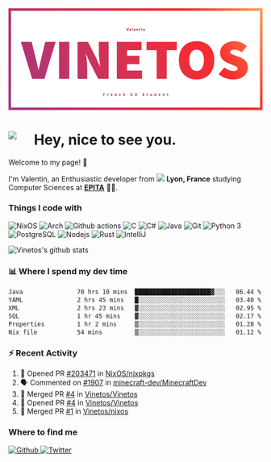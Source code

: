<!--
**Vinetos/Vinetos** is a ✨ _special_ ✨ repository because its `README.md` (this file) appears on your GitHub profile.
-->
<a align="center" href="https://vinetos.fr">
  <img src="https://raw.githubusercontent.com/Vinetos/Vinetos/master/Vinetos%20Banner.png" />
</a>

# <img align="left" src="https://cdn.discordapp.com/emojis/938153240527265812.webp" width="10%" /> Hey, nice to see you.

Welcome to my page! :wave:  

I'm Valentin, an Enthusiastic developer from <img src="https://cdn-icons-png.flaticon.com/512/197/197560.png" width="13"/> **Lyon, France** studying Computer Sciences at [**EPITA**](https://www.epita.fr/en/) 👨‍🎓.

### Things I code with
<p>
  <img alt="NixOS" src="https://img.shields.io/badge/-NixOS-00cec9?style=flat-square&logo=nixos&logoColor=white" />
  <img alt="Arch" src="https://img.shields.io/badge/-Arch-2088FF?style=flat-square&logo=arch-linux&logoColor=white" />
  <img alt="Github actions" src="https://img.shields.io/badge/-Github_Actions-4834d4?style=flat-square&logo=github-actions&logoColor=white" />
  <img alt="C" src="https://img.shields.io/badge/-C-be2edd?style=flat-square&logo=c&logoColor=white" />
  <img alt="C#" src="https://img.shields.io/badge/-C%23-E10098?style=flat-square&logo=c#&logoColor=white" />
  <img alt="Java" src="https://img.shields.io/badge/-Java-ea2845?style=flat-square&logo=java&logoColor=white" />
  <img alt="Git" src="https://img.shields.io/badge/-Git-F05032?style=flat-square&logo=git&logoColor=white" />
  <img alt="Python 3" src="https://img.shields.io/badge/-Python%203-F7B93E?style=flat-square&logo=python&logoColor=white" />
  <img alt="PostgreSQL" src="https://img.shields.io/badge/-PostgreSQL-13aa52?style=flat-square&logo=mongodb&logoColor=white" />
  <img alt="Nodejs" src="https://img.shields.io/badge/-Nodejs-43853d?style=flat-square&logo=Node.js&logoColor=white" />
  <img alt="Rust" src="https://img.shields.io/badge/-Rust-f7f1e3?style=flat-square&logo=rust&logoColor=black" />
  <img alt="IntelliJ" src="https://img.shields.io/badge/-IntelliJ-000000?style=flat-square&logo=intellij-idea&logoColor=white" />
</p>

![Vinetos's github stats](https://github-readme-stats.vercel.app/api?username=Vinetos&show_icons=true) 

### :bar_chart: Where I spend my dev time  
<!--START_SECTION:waka-->

```text
Java               70 hrs 10 mins  █████████████████████▓░░░   86.44 %
YAML               2 hrs 45 mins   █░░░░░░░░░░░░░░░░░░░░░░░░   03.40 %
XML                2 hrs 23 mins   ▓░░░░░░░░░░░░░░░░░░░░░░░░   02.95 %
SQL                1 hr 45 mins    ▓░░░░░░░░░░░░░░░░░░░░░░░░   02.17 %
Properties         1 hr 2 mins     ▒░░░░░░░░░░░░░░░░░░░░░░░░   01.28 %
Nix file           54 mins         ▒░░░░░░░░░░░░░░░░░░░░░░░░   01.12 %
```

<!--END_SECTION:waka-->

### :zap: Recent Activity

<!--START_SECTION:activity-->
1. 💪 Opened PR [#203471](https://github.com/NixOS/nixpkgs/pull/203471) in [NixOS/nixpkgs](https://github.com/NixOS/nixpkgs)
2. 🗣 Commented on [#1907](https://github.com/minecraft-dev/MinecraftDev/issues/1907) in [minecraft-dev/MinecraftDev](https://github.com/minecraft-dev/MinecraftDev)
3. 🎉 Merged PR [#4](https://github.com/Vinetos/Vinetos/pull/4) in [Vinetos/Vinetos](https://github.com/Vinetos/Vinetos)
4. 💪 Opened PR [#4](https://github.com/Vinetos/Vinetos/pull/4) in [Vinetos/Vinetos](https://github.com/Vinetos/Vinetos)
5. 🎉 Merged PR [#1](https://github.com/Vinetos/nixos/pull/1) in [Vinetos/nixos](https://github.com/Vinetos/nixos)
<!--END_SECTION:activity-->

### Where to find me
<p>
  <a href="https://github.com/Vinetos" target="_blank">
    <img alt="Github" src="https://img.shields.io/badge/GitHub-%2312100E.svg?&style=for-the-badge&logo=Github&logoColor=white" />
  </a> 
  <a href="https://twitter.com/Vinetos" target="_blank">
    <img alt="Twitter" src="https://img.shields.io/badge/twitter-%231DA1F2.svg?&style=for-the-badge&logo=twitter&logoColor=white" />
  </a> 
</p>
